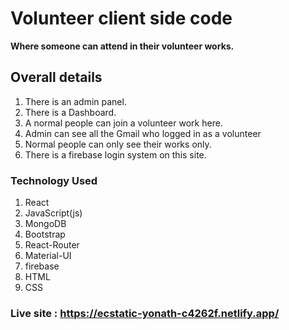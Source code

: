 # Volunteer client side code
**Where someone can attend in their volunteer works.**
## Overall details

1. There is an admin panel.
2. There is a Dashboard.
3. A normal people can join a volunteer work here.
4. Admin can see all the Gmail who logged in as a volunteer
5. Normal people can only see their works only.
6. There is a firebase login system on this site.

### Technology Used

1. React
2. JavaScript(js)
3. MongoDB
4. Bootstrap
5. React-Router
6. Material-UI
7. firebase
8. HTML
9. CSS

### Live site : https://ecstatic-yonath-c4262f.netlify.app/
